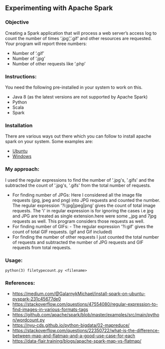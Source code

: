 ## Experimenting with Apache Spark

### Objective
Creating a Spark application that will process a web server’s access log to count the number of times ‘.jpg’,’.gif’ and other resources are requested. Your program will report three numbers:
 - Number of ‘.gif’
 - Number of ‘.jpg’
 - Number of other requests like ‘.php’
 
 
### Instructions:
 You need the following pre-installed in your system to work on this.
 - Java 8 (as the latest versions are not supported by Apache Spark)
 - Python
 - Scala
 - Spark
 
### Installation
There are various ways out there which you can follow to install apache spark on your system. Some examples are:
- [Ubuntu](https://medium.com/@josemarcialportilla/installing-scala-and-spark-on-ubuntu-5665ee4b62b1)
- [Windows](https://medium.com/@dvainrub/how-to-install-apache-spark-2-x-in-your-pc-e2047246ffc3)

### My approach:
I used the regular expressions to find the number of '.jpg's, '.gifs' and the subtracted the count of '.jpg's, '.gifs' from the total number of requests.
 - For finding number of JPGs:
  		Here I considered all the image file requests (jpg, jpeg and png) into JPG requests and counted the number. 
    The regular expression '?i:jpg|jpeg|png' gives the count of total image requests. The 'i' in regular expression is for ignoring the cases i.e jpg and JPG are treated as single extension.here were some _jpg and 7jpg requests as well. This program considers those requests as well.
 - For finding number of GIFs:
    		- The regular expression '?i:gif' gives the count of total GIF requests. (gif and Gif included)
 - For finding the number of other requests I just counted the total number of requests and subtracted the number of JPG requests and GIF requests from total requests.

### Usage:
```
python(3) filetypecount.py <filename>
```
### References:
 - https://medium.com/@GalarnykMichael/install-spark-on-ubuntu-pyspark-231c45677de0
 - https://stackoverflow.com/questions/47554080/regular-expression-to-find-images-in-various-formats-tags
 -	https://github.com/apache/spark/blob/master/examples/src/main/python/wordcount.py
 -	https://nyu-cds.github.io/python-bigdata/02-mapreduce/
 -	https://stackoverflow.com/questions/22350722/what-is-the-difference-between-map-and-flatmap-and-a-good-use-case-for-each
 - 	https://data-flair.training/blogs/apache-spark-map-vs-flatmap/
